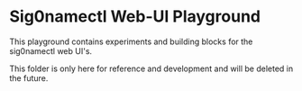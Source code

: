 # Sig0namectl Web-UI Playground

This playground contains experiments and building blocks for the
sig0namectl web UI's.

This folder is only here for reference and development and will be
deleted in the future.
